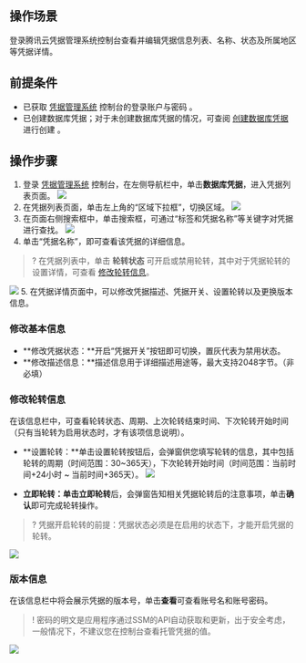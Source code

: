 ## 操作场景
登录腾讯云凭据管理系统控制台查看并编辑凭据信息列表、名称、状态及所属地区等凭据详情。

## 前提条件
- 已获取 [凭据管理系统](https://console.cloud.tencent.com/ssm) 控制台的登录账户与密码 。
- 已创建数据库凭据；对于未创建数据库凭据的情况，可查阅 [创建数据库凭据](https://cloud.tencent.com/document/product/1140/57648) 进行创建 。

## 操作步骤
1. 登录  [凭据管理系统](https://console.cloud.tencent.com/ssm)   控制台，在左侧导航栏中，单击**数据库凭据**，进入凭据列表页面。
 ![](https://main.qcloudimg.com/raw/bb4acaabaf38fb2c86fd54b449096ba8.png)
2. 在凭据列表页面，单击左上角的“区域下拉框”，切换区域。
   ![](https://main.qcloudimg.com/raw/d3f80a7d697c2b18f17f46c46a693d4e.png)
3. 在页面右侧搜索框中，单击搜索框，可通过“标签和凭据名称”等关键字对凭据进行查找。
![](https://main.qcloudimg.com/raw/79d0c4bf2116a2141a0e3433810fe98a.png)
4. 单击“凭据名称”，即可查看该凭据的详细信息。
>? 在凭据列表中，单击 **轮转状态** 可开启或禁用轮转，其中对于凭据轮转的设置详情，可查看 [修改轮转信息](#modify_rotate)。
>
 ![](https://main.qcloudimg.com/raw/21d20283fcc8a2c124550c7072ef8e23.png)
5. 在凭据详情页面中，可以修改凭据描述、凭据开关、设置轮转以及更换版本信息。

### 修改基本信息
- **修改凭据状态：**开启“凭据开关”按钮即可切换，置灰代表为禁用状态。
- **修改描述信息：**描述信息用于详细描述用途等，最大支持2048字节。（非必填）

[](id:modify_rotate)
### 修改轮转信息
在该信息栏中，可查看轮转状态、周期、上次轮转结束时间、下次轮转开始时间（只有当轮转为启用状态时，才有该项信息说明）。
-  **设置轮转：**单击设置轮转按钮后，会弹窗供您填写轮转的信息，其中包括轮转的周期（时间范围：30~365天），下次轮转开始时间（时间范围：当前时间+24小时 ~ 当前时间+365天）。
   ![](https://main.qcloudimg.com/raw/5024981cf1b74a6459c58fb0669bdab8.png)

-  **立即轮转：**单击**立即轮转**后，会弹窗告知相关凭据轮转后的注意事项，单击**确认**即可完成轮转操作。
>? 凭据开启轮转的前提：凭据状态必须是在启用的状态下，才能开启凭据的轮转。
>
   ![](https://main.qcloudimg.com/raw/f74b900f221c4328928de73757add30d.png)

### 版本信息
在该信息栏中将会展示凭据的版本号，单击**查看**可查看账号名和账号密码。
>! 密码的明文是应用程序通过SSM的API自动获取和更新，出于安全考虑，一般情况下，不建议您在控制台查看托管凭据的值。

![](https://main.qcloudimg.com/raw/f9baeb47ca509388f8d410afa5adb4c8.png)

